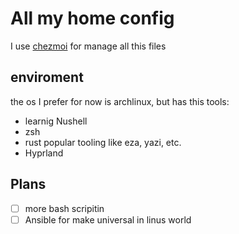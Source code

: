 # All my home config
I use [chezmoi](https://www.chezmoi.io) for manage all this files

## enviroment
the os I prefer for now is archlinux, but has this tools:
- learnig Nushell
- zsh
- rust popular tooling like eza, yazi, etc.
- Hyprland

## Plans
- [ ] more bash scripitin
- [ ] Ansible for make universal in linus world
